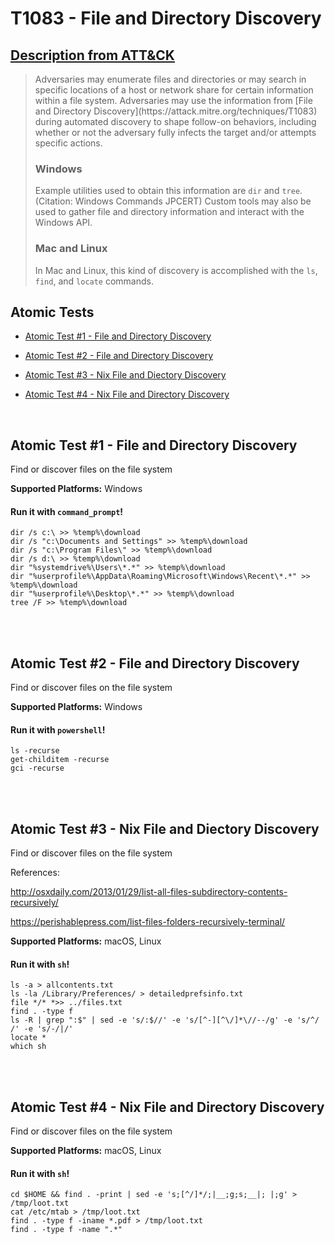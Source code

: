 # T1083 - File and Directory Discovery
## [Description from ATT&CK](https://attack.mitre.org/wiki/Technique/T1083)
<blockquote>Adversaries may enumerate files and directories or may search in specific locations of a host or network share for certain information within a file system. Adversaries may use the information from [File and Directory Discovery](https://attack.mitre.org/techniques/T1083) during automated discovery to shape follow-on behaviors, including whether or not the adversary fully infects the target and/or attempts specific actions.

### Windows

Example utilities used to obtain this information are <code>dir</code> and <code>tree</code>. (Citation: Windows Commands JPCERT) Custom tools may also be used to gather file and directory information and interact with the Windows API.

### Mac and Linux

In Mac and Linux, this kind of discovery is accomplished with the <code>ls</code>, <code>find</code>, and <code>locate</code> commands.</blockquote>

## Atomic Tests

- [Atomic Test #1 - File and Directory Discovery](#atomic-test-1---file-and-directory-discovery)

- [Atomic Test #2 - File and Directory Discovery](#atomic-test-2---file-and-directory-discovery)

- [Atomic Test #3 - Nix File and Diectory Discovery](#atomic-test-3---nix-file-and-diectory-discovery)

- [Atomic Test #4 - Nix File and Directory Discovery](#atomic-test-4---nix-file-and-directory-discovery)


<br/>

## Atomic Test #1 - File and Directory Discovery
Find or discover files on the file system

**Supported Platforms:** Windows



#### Run it with `command_prompt`! 
```
dir /s c:\ >> %temp%\download
dir /s "c:\Documents and Settings" >> %temp%\download
dir /s "c:\Program Files\" >> %temp%\download
dir /s d:\ >> %temp%\download
dir "%systemdrive%\Users\*.*" >> %temp%\download
dir "%userprofile%\AppData\Roaming\Microsoft\Windows\Recent\*.*" >> %temp%\download
dir "%userprofile%\Desktop\*.*" >> %temp%\download
tree /F >> %temp%\download
```



<br/>
<br/>

## Atomic Test #2 - File and Directory Discovery
Find or discover files on the file system

**Supported Platforms:** Windows



#### Run it with `powershell`! 
```
ls -recurse
get-childitem -recurse
gci -recurse
```



<br/>
<br/>

## Atomic Test #3 - Nix File and Diectory Discovery
Find or discover files on the file system

References:

http://osxdaily.com/2013/01/29/list-all-files-subdirectory-contents-recursively/

https://perishablepress.com/list-files-folders-recursively-terminal/

**Supported Platforms:** macOS, Linux



#### Run it with `sh`! 
```
ls -a > allcontents.txt
ls -la /Library/Preferences/ > detailedprefsinfo.txt
file */* *>> ../files.txt
find . -type f
ls -R | grep ":$" | sed -e 's/:$//' -e 's/[^-][^\/]*\//--/g' -e 's/^/ /' -e 's/-/|/'
locate *
which sh
```



<br/>
<br/>

## Atomic Test #4 - Nix File and Directory Discovery
Find or discover files on the file system

**Supported Platforms:** macOS, Linux



#### Run it with `sh`! 
```
cd $HOME && find . -print | sed -e 's;[^/]*/;|__;g;s;__|; |;g' > /tmp/loot.txt
cat /etc/mtab > /tmp/loot.txt
find . -type f -iname *.pdf > /tmp/loot.txt
find . -type f -name ".*"
```



<br/>
